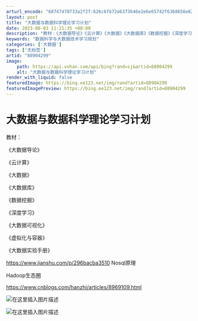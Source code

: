 ```yaml
---
arturl_encode: "68747470733a2f2f:626c6f672e6373646e2e6e65742f6368656e62696e6b726961:2f61727469636c652f64657461696c732f3838393034323939"
layout: post
title: "大数据与数据科学理论学习计划"
date: 2023-06-03 11:21:35 +08:00
description: "教材：《大数据导论》《云计算》《大数据》《大数据库》《数据挖掘》《深度学习》《大数据"
keywords: "数据科学与大数据技术学习规划"
categories: ['大数据']
tags: ['无标签']
artid: "88904299"
image:
    path: https://api.vvhan.com/api/bing?rand=sj&artid=88904299
    alt: "大数据与数据科学理论学习计划"
render_with_liquid: false
featuredImage: https://bing.ee123.net/img/rand?artid=88904299
featuredImagePreview: https://bing.ee123.net/img/rand?artid=88904299
---
```


# 大数据与数据科学理论学习计划

教材：
  
《大数据导论》
  
《云计算》
  
《大数据》
  
《大数据库》
  
《数据挖掘》
  
《深度学习》
  
《大数据可视化》
  
《虚拟化与容器》
  
《大数据实验手册》

<https://www.jianshu.com/p/296bacba3510>
Nosql原理
  
Hadoop生态圈
  
<https://www.cnblogs.com/hanzhi/articles/8969109.html>
  
![在这里插入图片描述](https://i-blog.csdnimg.cn/blog_migrate/6da5b2b08f3eb4d34bdc2169db15638a.png)
  
![在这里插入图片描述](https://i-blog.csdnimg.cn/blog_migrate/6bd0aa7cf083e9947ffd7c0756cb3a32.png)